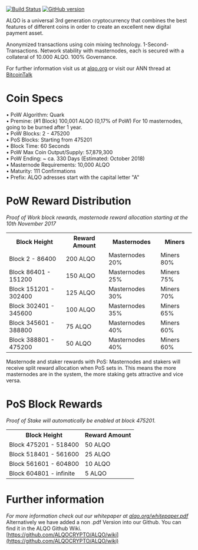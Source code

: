 [![Build Status](https://travis-ci.org/ALQOCRYPTO/ALQO.svg?branch=master)](https://travis-ci.org/ALQOCRYPTO/ALQO) [![GitHub version](https://badge.fury.io/gh/alqocrypto%2Falqo.svg)](https://badge.fury.io/gh/alqocrypto/alqo)

ALQO is a universal 3rd generation cryptocurrency that combines the best features of different coins
in order to create an excellent new digital payment asset.

Anonymized transactions using coin mixing technology. 1-Second-Transactions. Network stability with masternodes, each is secured with a collateral of 10.000 ALQO. 100% Governance.

For further information visit us at [alqo.org](https://alqo.org/) or visit our ANN thread at [BitcoinTalk](https://bitcointalk.org/index.php?topic=2343884.0)

# Coin Specs

• PoW Algorithm: Quark  
• Premine: (#1 Block) 100,001 ALQO (0,17% of PoW) For 10 masternodes, going to be burned after 1 year.  
• PoW Blocks: 2 - 475200  
• PoS Blocks: Starting from 475201  
• Block Time: 60 Seconds  
• PoW Max Coin Output/Supply: 57,879,300  
• PoW Ending: ~ ca. 330 Days (Estimated: October 2018)  
• Masternode Requirements: 10,000 ALQO  
• Maturity: 111 Confirmations  
• Prefix: ALQO adresses start with the capital letter "A"   

# PoW Reward Distribution

_Proof of Work block rewards, masternode reward allocation starting at the 10th November 2017_
<table>
<tr><th>Block Height</th><th>Reward Amount</th><th>Masternodes</th><th>Miners</th></tr>
<tr><td>Block 2 - 86400</td><td>200 ALQO</td><td>   Masternodes 20%</td><td>Miners 80%</td></tr>
<tr><td>Block 86401 - 151200</td><td>150 ALQO</td><td>  Masternodes 25%</td><td>Miners 75%</td></tr>
<tr><td>Block 151201 - 302400</td><td>125 ALQO</td><td>  Masternodes 30%</td><td>Miners 70%</td></tr>
<tr><td>Block 302401 - 345600</td><td>100 ALQO</td><td>   Masternodes 35%</td><td>Miners 65%</td></tr>
<tr><td>Block 345601 - 388800</td><td>75 ALQO</td><td>      Masternodes 40%</td><td>Miners 60%</td></tr>
<tr><td>Block 388801 - 475200</td><td>50 ALQO</td><td>      Masternodes 40%</td><td>Miners 60%</td></tr>
</table>

Masternode and staker rewards with PoS:
Masternodes and stakers will receive split reward allocation when PoS sets in.
This means the more masternodes are in the system, the more staking gets attractive and vice versa.

# PoS Block Rewards

_Proof of Stake will automatically be enabled at block 475201._
<table>
<tr><th>Block Height</th><th>Reward Amount</th>                  
<tr><td>Block 475201 - 518400</td><td>50 ALQO</td></tr>
<tr><td>Block 518401 - 561600</td><td>25 ALQO</td></tr>
<tr><td>Block 561601 - 604800</td><td>10 ALQO</td></tr>
<tr><td>Block 604801 - infinite</td><td>5 ALQO</td></tr>
</table>


# Further information

_For more information check out our whitepaper at [alqo.org/whitepaper.pdf](https://alqo.org/whitepaper.pdf)_
Alternatively we have added a non .pdf Version into our Github. You can find it in the ALQO Github Wiki. [https://github.com/ALQOCRYPTO/ALQO/wiki](https://github.com/ALQOCRYPTO/ALQO/wiki)
